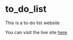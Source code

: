 # to_do_list
This is a to-do list website

You can visit the live site [here](https://irtesaam.github.io/to_do_list/).
